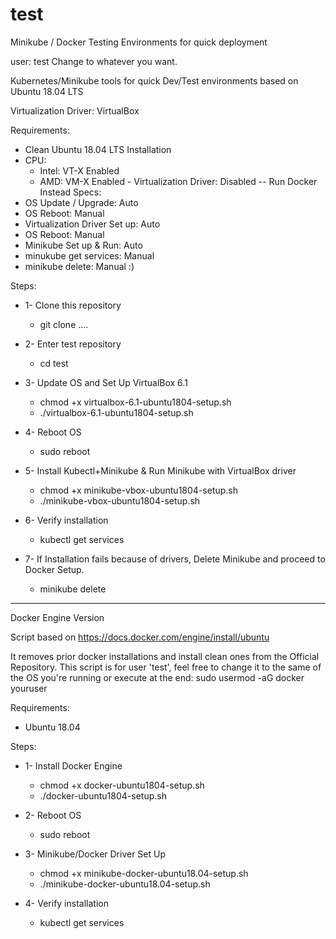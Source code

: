 # test
Minikube / Docker
Testing Environments for quick deployment

user: test
Change to whatever you want.

Kubernetes/Minikube tools for quick Dev/Test environments based on Ubuntu 18.04 LTS

Virtualization Driver: VirtualBox

Requirements:
 - Clean Ubuntu 18.04 LTS Installation
 - CPU:
    - Intel: VT-X Enabled
    - AMD: VM-X Enabled
          - Virtualization Driver: Disabled
                  -- Run Docker Instead
Specs:
 - OS Update / Upgrade: Auto
 - OS Reboot: Manual
 - Virtualization Driver Set up: Auto
 - OS Reboot: Manual
 - Minikube Set up & Run: Auto
 - minukube get services: Manual
 - minikube delete: Manual :)
 
Steps:

 - 1- Clone this repository
   - git clone ....

 - 2- Enter test repository
   - cd test

 - 3- Update OS and Set Up VirtualBox 6.1
   - chmod +x virtualbox-6.1-ubuntu1804-setup.sh
   - ./virtualbox-6.1-ubuntu1804-setup.sh

 - 4- Reboot OS
   - sudo reboot

 - 5- Install Kubectl+Minikube & Run Minikube with VirtualBox driver
   - chmod +x minikube-vbox-ubuntu1804-setup.sh
   - ./minikube-vbox-ubuntu1804-setup.sh

 - 6- Verify installation
   - kubectl get services

 - 7- If Installation fails because of drivers, Delete Minikube and proceed to Docker Setup.
   - minikube delete

------------------

Docker Engine Version

Script based on https://docs.docker.com/engine/install/ubuntu

It removes prior docker installations and install clean ones from the Official Repository.
This script is for user 'test', feel free to change it to the same of the OS you're running or execute at the end: 
sudo usermod -aG docker youruser

Requirements:
 - Ubuntu 18.04

Steps:
 - 1- Install Docker Engine
   - chmod +x docker-ubuntu1804-setup.sh
   - ./docker-ubuntu1804-setup.sh

 - 2- Reboot OS
   - sudo reboot

 - 3- Minikube/Docker Driver Set Up
   - chmod +x minikube-docker-ubuntu18.04-setup.sh
   - ./minikube-docker-ubuntu18.04-setup.sh

 - 4- Verify installation
   - kubectl get services



